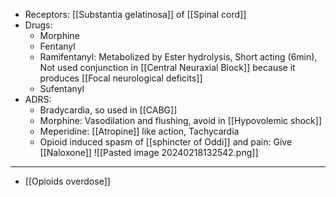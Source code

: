 - Receptors: [[Substantia gelatinosa]] of [[Spinal cord]] 
- Drugs:
	- Morphine
	- Fentanyl
	- Ramifentanyl: Metabolized by Ester hydrolysis, Short acting (6min), Not used conjunction in [[Central Neuraxial Block]] because it produces [[Focal neurological deficits]] 
	- Sufentanyl 
- ADRS:
	- Bradycardia, so used in [[CABG]] 
	- Morphine: Vasodilation and flushing, avoid in [[Hypovolemic shock]]
	- Meperidine: [[Atropine]] like action, Tachycardia 
	- Opioid induced spasm of [[sphincter of Oddi]] and pain: Give [[Naloxone]] 
![[Pasted image 20240218132542.png]]
---
- [[Opioids overdose]] 